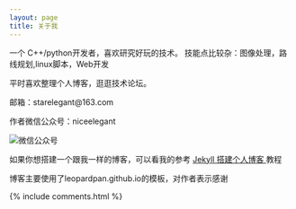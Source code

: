 ```yaml
---
layout: page
title: 关于我 
---
```


一个 C++/python开发者，喜欢研究好玩的技术。
技能点比较杂：图像处理，路线规划,linux脚本，Web开发
<p>
平时喜欢整理个人博客，逛逛技术论坛。
<p>


<p>
邮箱：starelegant@163.com

作者微信公众号：niceelegant

![微信公众号](http://photo-elegant.oss-cn-shanghai.aliyuncs.com/18-8-22/88408382.jpg)

<p>

如果你想搭建一个跟我一样的博客，可以看我的参考
<a href="/2016/10/jekyll_tutorials1/"> Jekyll 搭建个人博客 </a>
教程

<p>

博客主要使用了leopardpan.github.io的模板，对作者表示感谢

<p> 
<p> 

<p> 

<p> 


{% include comments.html %}

